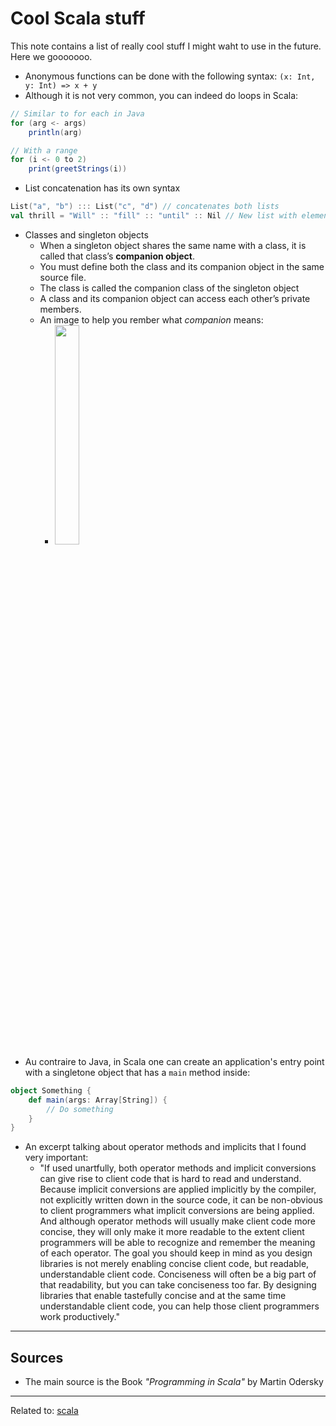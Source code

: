 # Cool Scala stuff
This note contains a list of really cool stuff I might waht to use in the future. Here we gooooooo.

* Anonymous functions can be done with the following syntax: `(x: Int, y: Int) => x + y`
* Although it is not very common, you can indeed do loops in Scala:
```Scala
// Similar to for each in Java
for (arg <- args) 
	println(arg)

// With a range
for (i <- 0 to 2) 
	print(greetStrings(i))
```
* List concatenation has its own syntax
```Scala
List("a", "b") ::: List("c", "d") // concatenates both lists
val thrill = "Will" :: "fill" :: "until" :: Nil // New list with elements: ["Will", "fill", "until"]
```
* Classes and singleton objects
	* When a singleton object shares the same name with a class, it is called that class’s **companion object**. 
	* You must define both the class and its companion object in the same source file. 
	* The class is called the companion class of the singleton object
	* A class and its companion object can access each other’s private members.
	* An image to help you rember what *companion* means:
		* <img src="https://www.akc.org/wp-content/uploads/2017/11/Portuguese-Podengo-standing-in-three-quarter-view.jpg" width="30%">
* Au contraire to Java, in Scala one can create an application's entry point with a singletone object that has a `main` method inside:
```Scala
object Something { 
	def main(args: Array[String]) { 
		// Do something
	} 
}
```
* An excerpt talking about operator methods and implicits that I found very important: 
	* "If used unartfully, both operator methods and implicit conversions can give rise to client code that is hard to read and understand. Because implicit conversions are applied implicitly by the compiler, not explicitly written down in the source code, it can be non-obvious to client programmers what implicit conversions are being applied. And although operator methods will usually make client code more concise, they will only make it more readable to the extent client programmers will be able to recognize and remember the meaning of each operator. 
	  The goal you should keep in mind as you design libraries is not merely enabling concise client code, but readable, understandable client code. Conciseness will often be a big part of that readability, but you can take conciseness too far. By designing libraries that enable tastefully concise and at the same time understandable client code, you can help those client programmers work productively."


---

## Sources
* The main source is the Book *"Programming in Scala"* by Martin Odersky

---

Related to: [scala](scala)